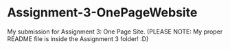 # Assignment-3-OnePageWebsite
My submission for Assignment 3: One Page Site. (PLEASE NOTE: My proper README file is inside the Assignment 3 folder! :D)
